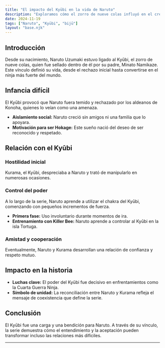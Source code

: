```yaml
---
title: "El impacto del Kyūbi en la vida de Naruto"
description: "Exploramos cómo el zorro de nueve colas influyó en el crecimiento y la vida de Naruto Uzumaki."
date: 2024-11-19
tags: ["Naruto", "Kyūbi", "bijū"]
layout: "base.njk"
---
```


## Introducción

Desde su nacimiento, Naruto Uzumaki estuvo ligado al Kyūbi, el zorro de nueve colas, quien fue sellado dentro de él por su padre, Minato Namikaze. Este vínculo definió su vida, desde el rechazo inicial hasta convertirse en el ninja más fuerte del mundo.

## Infancia difícil

El Kyūbi provocó que Naruto fuera temido y rechazado por los aldeanos de Konoha, quienes lo veían como una amenaza.

- **Aislamiento social:** Naruto creció sin amigos ni una familia que lo apoyara.
- **Motivación para ser Hokage:** Este sueño nació del deseo de ser reconocido y respetado.

## Relación con el Kyūbi

### Hostilidad inicial
Kurama, el Kyūbi, despreciaba a Naruto y trató de manipularlo en numerosas ocasiones.

### Control del poder
A lo largo de la serie, Naruto aprende a utilizar el chakra del Kyūbi, comenzando con pequeños incrementos de fuerza.

- **Primera fase:** Uso involuntario durante momentos de ira.
- **Entrenamiento con Killer Bee:** Naruto aprende a controlar al Kyūbi en la isla Tortuga.

### Amistad y cooperación
Eventualmente, Naruto y Kurama desarrollan una relación de confianza y respeto mutuo.

## Impacto en la historia

- **Luchas clave:** El poder del Kyūbi fue decisivo en enfrentamientos como la Cuarta Guerra Ninja.
- **Símbolo de unidad:** La reconciliación entre Naruto y Kurama refleja el mensaje de coexistencia que define la serie.

## Conclusión

El Kyūbi fue una carga y una bendición para Naruto. A través de su vínculo, la serie demuestra cómo el entendimiento y la aceptación pueden transformar incluso las relaciones más difíciles.

---

